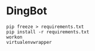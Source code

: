 # DingBot

    pip freeze > requirements.txt
    pip install -r requirements.txt
    workon
    virtualenvwrapper
